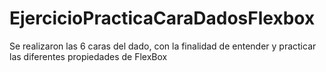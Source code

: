 # EjercicioPracticaCaraDadosFlexbox
Se realizaron las 6 caras del dado, con la finalidad de entender y practicar las diferentes propiedades de FlexBox
